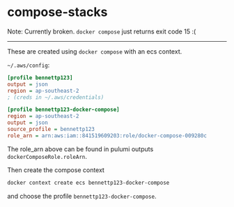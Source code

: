 # compose-stacks

Note: Currently broken. `docker compose` just returns exit code 15 :(

---

These are created using `docker compose` with an ecs context.

`~/.aws/config`:

```ini
[profile bennettp123]
output = json
region = ap-southeast-2
; (creds in ~/.aws/credentials)

[profile bennettp123-docker-compose]
region = ap-southeast-2
output = json
source_profile = bennettp123
role_arn = arn:aws:iam::841519609203:role/docker-compose-009280c
```

The role_arn above can be found in pulumi outputs `dockerComposeRole.roleArn`.

Then create the compose context

```sh
docker context create ecs bennettp123-docker-compose
```

and choose the profile `bennettp123-docker-compose`.
